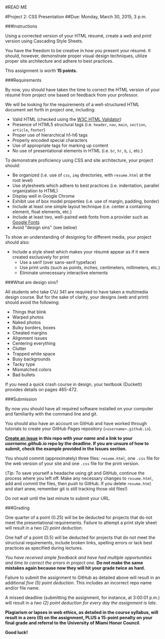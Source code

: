 #READ ME

#Project 2: CSS Presentation
##Due: Monday, March 30, 2015, 3 p.m.

###Instructions

Using a corrected version of your HTML résumé, create a *web* and *print* version using Cascading Style Sheets.

You have the freedom to be creative in how you present your résumé. It should, however, demonstrate proper visual design techniques, utilize proper site architecture and adhere to best practices.

This assignment is worth **15 points.**


###Requirements

By now, you should have taken the time to correct the HTML version of your résumé from project one based on feedback from your professor.

We will be looking for the requirements of a well-structured HTML document set forth in project one, including:

- Valid HTML (checked using the [W3C HTML Validator](http://validator.w3.org/))
- Presence of HTML5 structural tags (i.e. `header`, `nav`, `main`, `section`, `article`, `footer`)
- Proper use of hierarchical h1-h6 tags
- Properly encoded special characters
- Use of appropriate tags for marking up content
- No use of presentational elements in HTML (i.e. `br`, `hr`, `b`, `i`, etc.)

To demonstrate proficiency using CSS and site architecture, your project should:

- Be organized (i.e. use of `css`, `img` directories, with `resume.html` at the root level)
- Use stylesheets which adhere to best practices (i.e. indentation, parallel organization to HTML)
- Display well in Google Chrome
- Exhibit use of box model properties (i.e. use of margin, padding, border)
- Include at least one simple layout technique (i.e. center a containing element, float elements, etc.)
- Include at least two, well-paired web fonts from a provider such as [Google Fonts](https://www.google.com/fonts)
- Avoid "design sins" (see below)

To show an understanding of designing for different media, your project should also:

- Include a style sheet which makes your résumé appear as if it were created exclusively for print
  - Use a serif (over sans-serif typeface)
  - Use print units (such as points, inches, centimeters, millimeters, etc.)
  - Eliminate unnecessary interactive elements


###What are design sins?

All students who take CVJ 341 are required to have taken a multimedia design course. But for the sake of clarity, your designs (web and print) should avoid the following:

- Things that blink
- Warped photos
- Naked photos
- Bulky borders, boxes
- Cheated margins
- Alignment issues
- Centering everything
- Clutter
- Trapped white space
- Busy backgrounds
- Tacky type
- Mismatched colors
- Bad bullets

If you need a quick crash course in design, your textbook (Duckett) provides details on pages 465-472.


###Submission

By now you should have all required software installed on your computer and familiarity with the command line and git.

You should also have an account on GitHub and have worked through tutorials to create your GitHub Pages repository (`<username>.github.io`).

**[Create an issue](https://github.com/um-cvj-341-spring-2015/project-presentation/issues) in this repo with *your name* and a link to your *username.github.io* repo by the deadline. If you are unsure of how to submit, check the example provided in the Issues section.**

You should commit (approximately) three files: `resume.html`, one `.css` file for the web version of your site and one `.css` file for the print version.

(*Tip:* To save yourself a headache using git and GitHub, continue the process where you left off. Make any necessary changes to `resume.html`, add and commit the files, then push to GitHub. If you delete `resume.html` and start anew, remember git is still tracking those old files!)

Do not wait until the last minute to submit your URL.


###Grading

One quarter of a point (0.25) will be be deducted for projects that do not meet the presentational requirements. Failure to attempt a print style sheet will result in a *two (2) point deduction*.

One half of a point (0.5) will be deducted for projects that do not meet the structural requirements, include broken links, spelling errors or lack best practices as specified during lectures.

*You have received ample feedback and have had multiple opportunities and time to correct the errors in project one.* **Do not make the same mistakes again because now they will hit your grade twice as hard.**

Failure to submit the assignment to GitHub as detailed above will result in an additional *five (5) point deduction*. This includes an incorrect repo name and/or file name.

A missed deadline (submitting the assignment, for instance, at 3:00:01 p.m.) will result in a *two (2) point deduction for every day the assignment is late*.

**Plagiarism or lapses in web ethics, as detailed in the course syllabus, will result in a zero (0) on the assignment, PLUS a 15-point penalty on your final grade and referral to the University of Miami Honor Council**.

**Good luck!**
